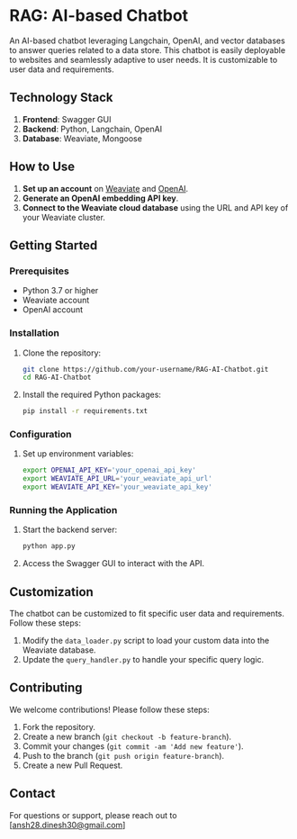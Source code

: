 # RAG: AI-based Chatbot

An AI-based chatbot leveraging Langchain, OpenAI, and vector databases to answer queries related to a data store. This chatbot is easily deployable to websites and seamlessly adaptive to user needs. It is customizable to user data and requirements.

## Technology Stack

1. **Frontend**: Swagger GUI
2. **Backend**: Python, Langchain, OpenAI
3. **Database**: Weaviate, Mongoose

## How to Use

1. **Set up an account** on [Weaviate](https://weaviate.io/) and [OpenAI](https://www.openai.com/).
2. **Generate an OpenAI embedding API key**.
3. **Connect to the Weaviate cloud database** using the URL and API key of your Weaviate cluster.

## Getting Started

### Prerequisites

- Python 3.7 or higher
- Weaviate account
- OpenAI account

### Installation

1. Clone the repository:
    ```sh
    git clone https://github.com/your-username/RAG-AI-Chatbot.git
    cd RAG-AI-Chatbot
    ```

2. Install the required Python packages:
    ```sh
    pip install -r requirements.txt
    ```

### Configuration

1. Set up environment variables:
    ```sh
    export OPENAI_API_KEY='your_openai_api_key'
    export WEAVIATE_API_URL='your_weaviate_api_url'
    export WEAVIATE_API_KEY='your_weaviate_api_key'
    ```

### Running the Application

1. Start the backend server:
    ```sh
    python app.py
    ```

2. Access the Swagger GUI to interact with the API.

## Customization

The chatbot can be customized to fit specific user data and requirements. Follow these steps:

1. Modify the `data_loader.py` script to load your custom data into the Weaviate database.
2. Update the `query_handler.py` to handle your specific query logic.

## Contributing

We welcome contributions! Please follow these steps:

1. Fork the repository.
2. Create a new branch (`git checkout -b feature-branch`).
3. Commit your changes (`git commit -am 'Add new feature'`).
4. Push to the branch (`git push origin feature-branch`).
5. Create a new Pull Request.



## Contact

For questions or support, please reach out to [ansh28.dinesh30@gmail.com]

